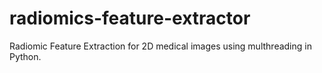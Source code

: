 # radiomics-feature-extractor
Radiomic Feature Extraction for 2D medical images using multhreading in Python.

